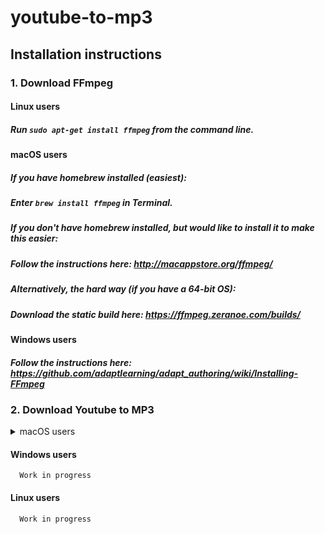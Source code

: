 # youtube-to-mp3 

## Installation instructions

### 1. Download FFmpeg
####  Linux users

##### Run `sudo apt-get install ffmpeg` from the command line.

####  macOS users

##### If you have homebrew installed (easiest):

##### Enter `brew install ffmpeg` in Terminal.
      
##### If you don't have homebrew installed, but would like to install it to make this easier:

##### Follow the instructions here: http://macappstore.org/ffmpeg/

##### Alternatively, the hard way (if you have a 64-bit OS):

##### Download the static build here: https://ffmpeg.zeranoe.com/builds/

####  Windows users

##### Follow the instructions here: https://github.com/adaptlearning/adapt_authoring/wiki/Installing-FFmpeg

### 2. __Download Youtube to MP3__
<details>
<summary>macOS users</summary>

1. On this page, go to the `build_osx` folder, and click on `Youtube to MP3-1.0.dmg`.

2. Near the top right, click the __Download__ button.

3. For the pop-up in the download bar, click the arrow next to the Discard button and select "Keep".

4. After clicking the dmg file, drag the icon in the folder that pops up to your Dock.


</details>

#### Windows users

      Work in progress

#### Linux users

      Work in progress